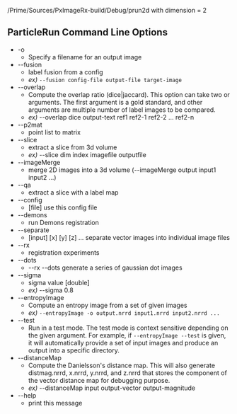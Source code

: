 /Prime/Sources/PxImageRx-build/Debug/prun2d with dimension = 2
## ParticleRun Command Line Options
* -o
	* Specify a filename for an output image
* --fusion
	* label fusion from a config
	* *ex)* `--fusion config-file output-file target-image`
* --overlap
	* Compute the overlap ratio (dice|jaccard). This option can take two or arguments. The first argument is a gold standard, and other arguments are multiple number of label images to be compared.
	* *ex)* --overlap dice output-text ref1 ref2-1 ref2-2 ... ref2-n
* --p2mat
	* point list to matrix
* --slice
	* extract a slice from 3d volume
	* *ex)* --slice dim index imagefile outputfile
* --imageMerge
	* merge 2D images into a 3d volume (--imageMerge output input1 input2 ...)
* --qa
	* extract a slice with a label map
* --config
	* [file] use this config file
* --demons
	* run Demons registration
* --separate
	* [input] [x] [y] [z] ... separate vector images into individual image files
* --rx
	* registration experiments 
* --dots
	* --rx --dots generate a series of gaussian dot images
* --sigma
	* sigma value [double]
	* *ex)* --sigma 0.8
* --entropyImage
	* Compute an entropy image from a set of given images
	* *ex)* `--entropyImage -o output.nrrd input1.nrrd input2.nrrd ...`
* --test
	* Run in a test mode. The test mode is context sensitive depending on the given argument. For example, if `--entropyImage --test` is given, it will automatically provide a set of input images and produce an output into a specific directory.
* --distanceMap
	* Compute the Danielsson's distance map. This will also generate distmag.nrrd, x.nrrd, y.nrrd, and z.nrrd that stores the component of the vector distance map for debugging purpose.
	* *ex)* --distanceMap input output-vector output-magnitude
* --help
	* print this message

